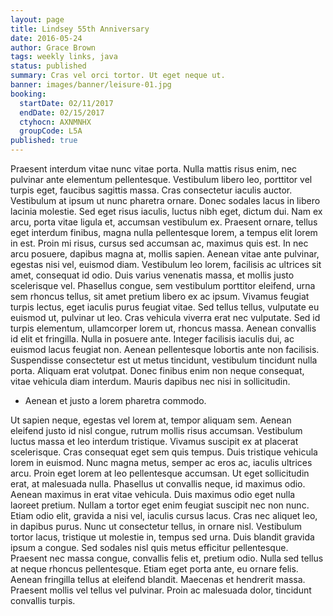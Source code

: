 ```yaml
---
layout: page
title: Lindsey 55th Anniversary
date: 2016-05-24
author: Grace Brown
tags: weekly links, java
status: published
summary: Cras vel orci tortor. Ut eget neque ut.
banner: images/banner/leisure-01.jpg
booking:
  startDate: 02/11/2017
  endDate: 02/15/2017
  ctyhocn: AXNMNHX
  groupCode: L5A
published: true
---
```

Praesent interdum vitae nunc vitae porta. Nulla mattis risus enim, nec pulvinar ante elementum pellentesque. Vestibulum libero leo, porttitor vel turpis eget, faucibus sagittis massa. Cras consectetur iaculis auctor. Vestibulum at ipsum ut nunc pharetra ornare. Donec sodales lacus in libero lacinia molestie. Sed eget risus iaculis, luctus nibh eget, dictum dui. Nam ex arcu, porta vitae ligula et, accumsan vestibulum ex. Praesent ornare, tellus eget interdum finibus, magna nulla pellentesque lorem, a tempus elit lorem in est. Proin mi risus, cursus sed accumsan ac, maximus quis est. In nec arcu posuere, dapibus magna at, mollis sapien. Aenean vitae ante pulvinar, egestas nisi vel, euismod diam. Vestibulum leo lorem, facilisis ac ultrices sit amet, consequat id odio. Duis varius venenatis massa, et mollis justo scelerisque vel. Phasellus congue, sem vestibulum porttitor eleifend, urna sem rhoncus tellus, sit amet pretium libero ex ac ipsum. Vivamus feugiat turpis lectus, eget iaculis purus feugiat vitae.
Sed tellus tellus, vulputate eu euismod ut, pulvinar ut leo. Cras vehicula viverra erat nec vulputate. Sed id turpis elementum, ullamcorper lorem ut, rhoncus massa. Aenean convallis id elit et fringilla. Nulla in posuere ante. Integer facilisis iaculis dui, ac euismod lacus feugiat non. Aenean pellentesque lobortis ante non facilisis. Suspendisse consectetur est ut metus tincidunt, vestibulum tincidunt nulla porta. Aliquam erat volutpat. Donec finibus enim non neque consequat, vitae vehicula diam interdum. Mauris dapibus nec nisi in sollicitudin.

* Aenean et justo a lorem pharetra commodo.

Ut sapien neque, egestas vel lorem at, tempor aliquam sem. Aenean eleifend justo id nisl congue, rutrum mollis risus accumsan. Vestibulum luctus massa et leo interdum tristique. Vivamus suscipit ex at placerat scelerisque. Cras consequat eget sem quis tempus. Duis tristique vehicula lorem in euismod. Nunc magna metus, semper ac eros ac, iaculis ultrices arcu. Proin eget lorem at leo pellentesque accumsan. Ut eget sollicitudin erat, at malesuada nulla. Phasellus ut convallis neque, id maximus odio. Aenean maximus in erat vitae vehicula. Duis maximus odio eget nulla laoreet pretium. Nullam a tortor eget enim feugiat suscipit nec non nunc. Etiam odio elit, gravida a nisi vel, iaculis cursus lacus. Cras nec aliquet leo, in dapibus purus. Nunc ut consectetur tellus, in ornare nisl.
Vestibulum tortor lacus, tristique ut molestie in, tempus sed urna. Duis blandit gravida ipsum a congue. Sed sodales nisl quis metus efficitur pellentesque. Praesent nec massa congue, convallis felis et, pretium odio. Nulla sed tellus at neque rhoncus pellentesque. Etiam eget porta ante, eu ornare felis. Aenean fringilla tellus at eleifend blandit. Maecenas et hendrerit massa. Praesent mollis vel tellus vel pulvinar. Proin ac malesuada dolor, tincidunt convallis turpis.
